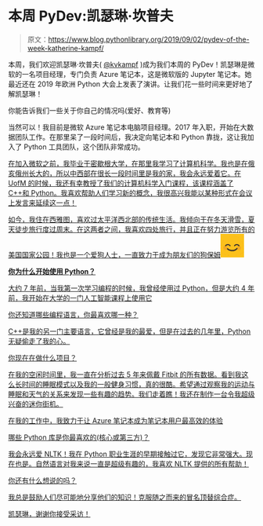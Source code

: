 # 本周 PyDev:凯瑟琳·坎普夫

> 原文：<https://www.blog.pythonlibrary.org/2019/09/02/pydev-of-the-week-katherine-kampf/>

本周，我们欢迎凯瑟琳·坎普夫( [@kvkampf](https://twitter.com/kvkampf) )成为我们本周的 PyDev！凯瑟琳是微软的一名项目经理，专门负责 Azure 笔记本，这是微软版的 Jupyter 笔记本。她最近还在 2019 年欧洲 Python 大会上发表了演讲。让我们花一些时间来更好地了解凯瑟琳！

你能告诉我们一些关于你自己的情况吗(爱好、教育等)

当然可以！我目前是微软 Azure 笔记本电脑项目经理。2017 年入职，开始在大数据团队工作。在那里呆了一段时间后，我决定向笔记本和 Python 靠拢，这让我加入了 Python 工具团队，这个团队非常成功。<u></u>

 <u>在加入微软之前，我毕业于密歇根大学，在那里我学习了计算机科学。我也是在俄亥俄州长大的，所以中西部在很长一段时间里是我的家，我会永远爱着它。在 UofM 的时候，我还有幸教授了我们的计算机科学入门课程，该课程涵盖了 C++和 Python。我喜欢帮助人们学习新的概念，我很高兴我能以某种形式在会议上发言来延续这一点！

 <u><u>如今，我住在西雅图，喜欢过太平洋西北部的传统生活。我倾向于在冬天滑雪，夏天徒步旅行度过周末。在这两者之间，我喜欢四处旅行，并且正在努力游览所有的美国国家公园！我也是一个爱狗人士，一直致力于成为朋友们的狗保姆![ðŸ˜Š](img/e965aa87fb2dcc15ecaa0a6580d1f92a.png)

**你为什么开始使用 Python？**

大约 7 年前，当我第一次学习编程的时候，我曾经使用过 Python，但是大约 4 年前，我开始在大学的一门人工智能课程上使用它

你还知道哪些编程语言，你最喜欢哪一种？

C++是我的另一门主要语言，它曾经是我的最爱，但是在过去的几年里，Python 无疑偷走了我的心。

你现在在做什么项目？

在我的空闲时间里，我一直在分析过去 5 年来佩戴 Fitbit 的所有数据。看到我这么长时间的睡眠模式以及我的一般健身习惯，真的很酷。希望通过观察我的运动与睡眠和天气的关系来发现一些有趣的趋势。我们走着瞧！我还在制作一台令我超级兴奋的迷你街机。

在我的工作中，我致力于让 Azure 笔记本成为笔记本用户最高效的体验

哪些 Python 库是你最喜欢的(核心或第三方)？

我会永远爱 NLTK！我在 Python 职业生涯的早期接触过它，发现它非常强大。现在也是。自然语言对我来说一直是超级有趣的，我喜欢 NLTK 提供的所有帮助！

你还有什么想说的吗？

我总是鼓励人们尽可能地分享他们的知识！克服随之而来的冒名顶替综合症。

凯瑟琳，谢谢你接受采访！</u></u></u>